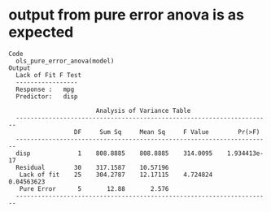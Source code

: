 # output from pure error anova is as expected

    Code
      ols_pure_error_anova(model)
    Output
      Lack of Fit F Test 
      -----------------
      Response :   mpg 
      Predictor:   disp 
      
                            Analysis of Variance Table                       
      ----------------------------------------------------------------------
                      DF     Sum Sq     Mean Sq     F Value        Pr(>F)    
      ----------------------------------------------------------------------
      disp             1    808.8885    808.8885    314.0095    1.934413e-17 
      Residual        30    317.1587    10.57196                             
       Lack of fit    25    304.2787    12.17115    4.724824      0.04563623 
       Pure Error      5       12.88       2.576                             
      ----------------------------------------------------------------------

